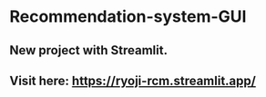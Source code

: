 # Recommendation-system-GUI
## New project with Streamlit.
## Visit here: https://ryoji-rcm.streamlit.app/

